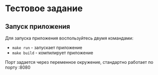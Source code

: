 # Тестовое задание 

## Запуск приложения

Для запуска приложения воспользуйтесь двумя командами:
- `make run` - запускает приложение
- `make build` - компилирует приложение

Порт задается через переменное окружение, стандартно работает по порту :8080
